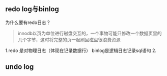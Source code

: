 ## redo log与binlog

为什么要有redo日志？
> innodb以页为单位进行磁盘交互的，一个事物可能只修改一个数据页里的几个字节，这时将完整的页一起刷回磁盘很浪费资源


1.redo 是对物理日志（体现在记录数据行）  binlog是逻辑日志记录sql语句
2.


## undo log
